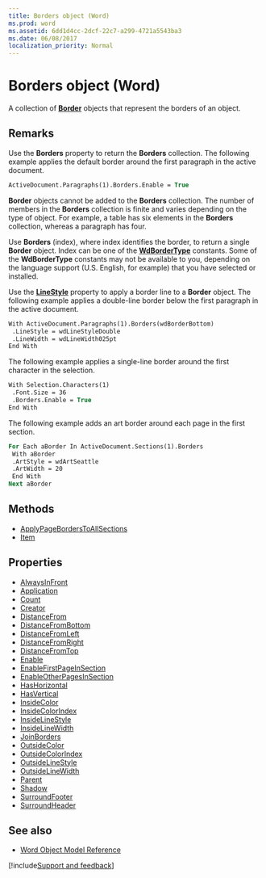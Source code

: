 ```yaml
---
title: Borders object (Word)
ms.prod: word
ms.assetid: 6dd1d4cc-2dcf-22c7-a299-4721a5543ba3
ms.date: 06/08/2017
localization_priority: Normal
---
```



# Borders object (Word)

A collection of  **[Border](Word.Border.md)** objects that represent the borders of an object.


## Remarks

Use the  **Borders** property to return the **Borders** collection. The following example applies the default border around the first paragraph in the active document.


```vb
ActiveDocument.Paragraphs(1).Borders.Enable = True
```

**Border** objects cannot be added to the **Borders** collection. The number of members in the **Borders** collection is finite and varies depending on the type of object. For example, a table has six elements in the **Borders** collection, whereas a paragraph has four.

Use  **Borders** (index), where index identifies the border, to return a single **Border** object. Index can be one of the **[WdBorderType](Word.WdBorderType.md)** constants. Some of the **WdBorderType** constants may not be available to you, depending on the language support (U.S. English, for example) that you have selected or installed.

Use the  **[LineStyle](Word.Border.LineStyle.md)** property to apply a border line to a **Border** object. The following example applies a double-line border below the first paragraph in the active document.




```vb
With ActiveDocument.Paragraphs(1).Borders(wdBorderBottom) 
 .LineStyle = wdLineStyleDouble 
 .LineWidth = wdLineWidth025pt 
End With
```

The following example applies a single-line border around the first character in the selection.




```vb
With Selection.Characters(1) 
 .Font.Size = 36 
 .Borders.Enable = True 
End With
```

The following example adds an art border around each page in the first section.




```vb
For Each aBorder In ActiveDocument.Sections(1).Borders 
 With aBorder 
 .ArtStyle = wdArtSeattle 
 .ArtWidth = 20 
 End With 
Next aBorder
```


## Methods

- [ApplyPageBordersToAllSections](Word.Borders.ApplyPageBordersToAllSections.md)
- [Item](Word.Borders.Item.md)

## Properties

- [AlwaysInFront](Word.Borders.AlwaysInFront.md)
- [Application](Word.Borders.Application.md)
- [Count](Word.Borders.Count.md)
- [Creator](Word.Borders.Creator.md)
- [DistanceFrom](Word.Borders.DistanceFrom.md)
- [DistanceFromBottom](Word.Borders.DistanceFromBottom.md)
- [DistanceFromLeft](Word.Borders.DistanceFromLeft.md)
- [DistanceFromRight](Word.Borders.DistanceFromRight.md)
- [DistanceFromTop](Word.Borders.DistanceFromTop.md)
- [Enable](Word.Borders.Enable.md)
- [EnableFirstPageInSection](Word.Borders.EnableFirstPageInSection.md)
- [EnableOtherPagesInSection](Word.Borders.EnableOtherPagesInSection.md)
- [HasHorizontal](Word.Borders.HasHorizontal.md)
- [HasVertical](Word.Borders.HasVertical.md)
- [InsideColor](Word.Borders.InsideColor.md)
- [InsideColorIndex](Word.Borders.InsideColorIndex.md)
- [InsideLineStyle](Word.Borders.InsideLineStyle.md)
- [InsideLineWidth](Word.Borders.InsideLineWidth.md)
- [JoinBorders](Word.Borders.JoinBorders.md)
- [OutsideColor](Word.Borders.OutsideColor.md)
- [OutsideColorIndex](Word.Borders.OutsideColorIndex.md)
- [OutsideLineStyle](Word.Borders.OutsideLineStyle.md)
- [OutsideLineWidth](Word.Borders.OutsideLineWidth.md)
- [Parent](Word.Borders.Parent.md)
- [Shadow](Word.Borders.Shadow.md)
- [SurroundFooter](Word.Borders.SurroundFooter.md)
- [SurroundHeader](Word.Borders.SurroundHeader.md)

## See also

- [Word Object Model Reference](overview/Word/object-model.md)

[!include[Support and feedback](~/includes/feedback-boilerplate.md)]